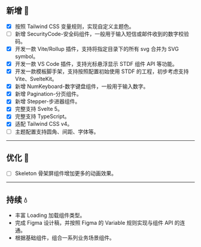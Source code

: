 ## 新增 💪

- [x] 按照 Tailwind CSS 变量规则，实现自定义主题色。
- [ ] 新增 SecurityCode-安全码组件，一般用于输入短信或邮件收到的数字校验码。
- [x] 开发一款 Vite/Rollup 插件，支持将指定目录下的所有 svg 合并为 SVG symbol。
- [x] 开发一款 VS Code 插件，支持光标悬浮显示 STDF 组件 API 等功能。
- [x] 开发一款模板脚手架，支持按照配置初始使用 STDF 的工程，初步考虑支持 Vite、SvelteKit。
- [x] 新增 NumKeyboard-数字键盘组件，一般用于输入数字。
- [x] 新增 Pagination-分页组件。
- [x] 新增 Stepper-步进器组件。
- [x] 完整支持 Svelte 5。
- [x] 完整支持 TypeScript。
- [x] 适配 Tailwind CSS v4。
- [ ] 主题配置支持圆角、间距、字体等。

---

## 优化 👏

- [ ] Skeleton 骨架屏组件增加更多的动画效果。

---

## 持续 💧

- 丰富 Loading 加载组件类型。
- 完成 Figma 设计稿，并按照 Figma 的 Variable 规则实现与组件 API 的连通。
- 根据基础组件，组合一系列业务场景组件。
